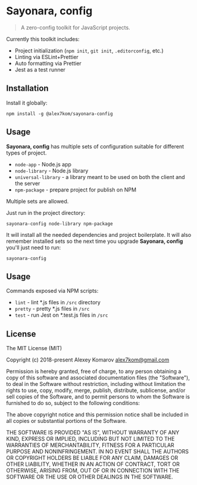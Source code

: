 # Sayonara, config

> A zero-config toolkit for JavaScript projects.

Currently this toolkit includes:

- Project initialization (`npm init`, `git init`, `.editorconfig`, etc.)
- Linting via ESLint+Prettier
- Auto formatting via Prettier
- Jest as a test runner

## Installation

Install it globally:

```
npm install -g @alex7kom/sayonara-config
```

## Usage

**Sayonara, config** has multiple sets of configuration suitable for different types of project.

- `node-app` - Node.js app
- `node-library` - Node.js library
- `universal-library` - a library meant to be used on both the client and the server
- `npm-package` - prepare project for publish on NPM

Multiple sets are allowed.

Just run in the project directory:

```
sayonara-config node-library npm-package
```

It will install all the needed dependencies and project boilerplate.
It will also remember installed sets so the next time you upgrade **Sayonara, config** you'll just need to run:

```
sayonara-config
```

## Usage

Commands exposed via NPM scripts:

- `lint` - lint \*.js files in `/src` directory
- `pretty` - pretty \*.js files in `/src`
- `test` - run Jest on \*.test.js files in `/src`

## License

The MIT License (MIT)

Copyright (c) 2018-present Alexey Komarov <alex7kom@gmail.com>

Permission is hereby granted, free of charge, to any person obtaining a copy of
this software and associated documentation files (the "Software"), to deal in
the Software without restriction, including without limitation the rights to
use, copy, modify, merge, publish, distribute, sublicense, and/or sell copies of
the Software, and to permit persons to whom the Software is furnished to do so,
subject to the following conditions:

The above copyright notice and this permission notice shall be included in all
copies or substantial portions of the Software.

THE SOFTWARE IS PROVIDED "AS IS", WITHOUT WARRANTY OF ANY KIND, EXPRESS OR
IMPLIED, INCLUDING BUT NOT LIMITED TO THE WARRANTIES OF MERCHANTABILITY, FITNESS
FOR A PARTICULAR PURPOSE AND NONINFRINGEMENT. IN NO EVENT SHALL THE AUTHORS OR
COPYRIGHT HOLDERS BE LIABLE FOR ANY CLAIM, DAMAGES OR OTHER LIABILITY, WHETHER
IN AN ACTION OF CONTRACT, TORT OR OTHERWISE, ARISING FROM, OUT OF OR IN
CONNECTION WITH THE SOFTWARE OR THE USE OR OTHER DEALINGS IN THE SOFTWARE.
